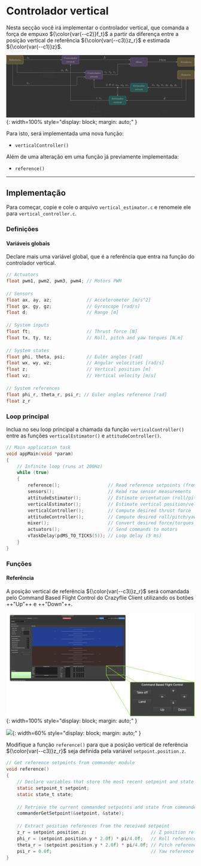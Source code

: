 # Controlador vertical

Nesta secção você irá implementar o controlador vertical, que comanda a força de empuxo ${\color{var(--c2)}f_t}$ a partir da diferença entre a posição vertical de referência ${\color{var(--c3)}z_r}$ e estimada ${\color{var(--c1)}z}$.

![Architecture - Vertical Controller](../../architecture/images/architecture_vertical_controller.svg){: width=100% style="display: block; margin: auto;" }

Para isto, será implementada uma nova função:

- `verticalController()`

Além de uma alteração em uma função já previamente implementada:

- `reference()`

---

## Implementação

Para começar, copie e cole o arquivo `vertical_estimator.c` e renomeie ele para `vertical_controller.c`.

### Definições

#### Variáveis globais

Declare mais uma variável global, que é a referência que entra na função do controlador vertical.

```c hl_lines="21"
// Actuators
float pwm1, pwm2, pwm3, pwm4; // Motors PWM

// Sensors
float ax, ay, az;             // Accelerometer [m/s^2]
float gx, gy, gz;             // Gyroscope [rad/s]
float d;                      // Range [m]

// System inputs
float ft;                     // Thrust force [N]
float tx, ty, tz;             // Roll, pitch and yaw torques [N.m]

// System states
float phi, theta, psi;        // Euler angles [rad]
float wx, wy, wz;             // Angular velocities [rad/s]
float z;                      // Vertical position [m]
float vz;                     // Vertical velocity [m/s]

// System references
float phi_r, theta_r, psi_r; // Euler angles reference [rad]
float z_r
```

### Loop principal

Inclua no seu loop principal a chamada da função `verticalController()` entre as funções `verticalEstimator()` e `attitudeController()`.

```c hl_lines="11"
// Main application task
void appMain(void *param)
{
    // Infinite loop (runs at 200Hz)
    while (true)
    {
        reference();                  // Read reference setpoints (from Crazyflie Client)
        sensors();                    // Read raw sensor measurements
        attitudeEstimator();          // Estimate orientation (roll/pitch/yaw) from IMU sensor
        verticalEstimator();          // Estimate vertical position/velocity from range sensor
        verticalController();         // Compute desired thrust force
        attitudeController();         // Compute desired roll/pitch/yaw torques
        mixer();                      // Convert desired force/torques into motor PWM
        actuators();                  // Send commands to motors
        vTaskDelay(pdMS_TO_TICKS(5)); // Loop delay (5 ms)
    }
}
```

### Funções

#### Referência

A posição vertical de referência ${\color{var(--c3)}z_r}$ será comandada pelo Command Based Flight Control do Crazyflie Client utilizando os botões ++"Up"++ e ++"Down"++.

![Commando Based Flight Control](../../../identification/images/command_based_flight_control.png){: width=100% style="display: block; margin: auto;" }

![](images/reference_attitude_controller.svg){: width=60% style="display: block; margin: auto;" }

Modifique a função `reference()` para que a posição vertical de referência ${\color{var(--c3)}z_r}$ seja definida pela variável `setpoint.position.z`.

```c hl_lines="12"
// Get reference setpoints from commander module
void reference()
{
    // Declare variables that store the most recent setpoint and state from commander
    static setpoint_t setpoint;
    static state_t state;

    // Retrieve the current commanded setpoints and state from commander module
    commanderGetSetpoint(&setpoint, &state);

    // Extract position references from the received setpoint
    z_r = setpoint.position.z;                        // Z position reference [m]
    phi_r = (setpoint.position.y * 2.0f) * pi/4.0f;   // Roll reference command [rad] (maps 0.5m -> pi/4 rad)
    theta_r = (setpoint.position.y * 2.0f) * pi/4.0f; // Pitch reference command [rad] (maps 0.5m -> pi/4 rad)
    psi_r = 0.0f;                                     // Yaw reference command [rad]
}
```
